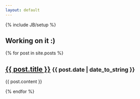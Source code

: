 ```yaml
---
layout: default
---
```

{% include JB/setup %}


<h2>Working on it :)</h2>
<div class="blog-index">
	{% for post in site.posts %}
		<h2 class="entry-title">
			<a href="{{ BASE_PATH }}{{ post.url }}">{{ post.title }}</a>
			<small>{{ post.date | date_to_string }}</small>
		</h2>
		<p>{{ post.content }}</p>
	{% endfor %}
</div>


